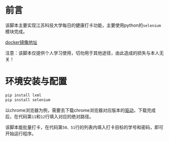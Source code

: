 # 前言

该脚本主要实现江苏科技大学每日的健康打卡功能，主要使用python的`selenium`模块完成。

[docker镜像地址](https://hub.docker.com/r/lum1n0us/just_auto_punch)

注意：该脚本仅提供个人学习使用，切勿用于其他途径，由此造成的损失与本人无关！

# 环境安装与配置

```bash
pip install lxml
pip install selenium
```

以chrome浏览器为例，需要去下载chrome浏览器对应版本的[驱动](http://npm.taobao.org/mirrors/chromedriver/)，下载完成后，在代码第`11`和`12`行填入对应的绝对路径。

该脚本能批量打卡，在代码第`50、51`行的列表内填入打卡目标的学号和密码，即可开始运行程序。

